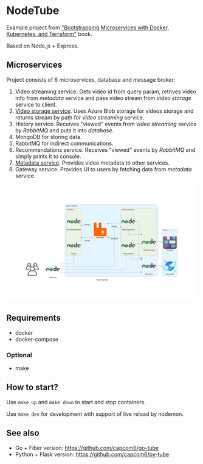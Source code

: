 # NodeTube

Example project from ["Bootstrapping Microservices with Docker, Kubernetes, and Terraform"](https://www.manning.com/books/bootstrapping-microservices-with-docker-kubernetes-and-terraform) book.

Based on Node.js + Express.

## Microservices

Project consists of 6 microservices, database and message broker:

1. Video streaming service. Gets video id from query param, retrives video info from *metadata* service and pass video stream from *video storage* service to client.
2. [Video storage service](./video-storage-azure/README.md). Uses Azure Blob storage for videos storage and returns stream by path for *video streaming* service.
3. History service. Receives "viewed" events from *video streaming* service by *RabbitMQ* and puts it into *database*.
4. MongoDB for storing data.
5. RabbitMQ for indirect communications.
6. Recommendations service. Receives "viewed" events by *RabbitMQ* and simply prints it to console.
7. [Metadata service](./metadata/README.md). Provides video metadata to other services.
8. Gateway service. Provides UI to users by fetching data from *metadata* service.

![Architecture](./images/tube_service.png "NodeTube architecture")

## Requirements

* docker
* docker-compose

### Optional

* make

## How to start?

Use `make up` and `make down` to start and stop containers.

Use `make dev` for development with support of live reload by nodemon.

## See also

* Go + Fiber version: https://github.com/capcom6/go-tube
* Python + Flask version: https://github.com/capcom6/py-tube
